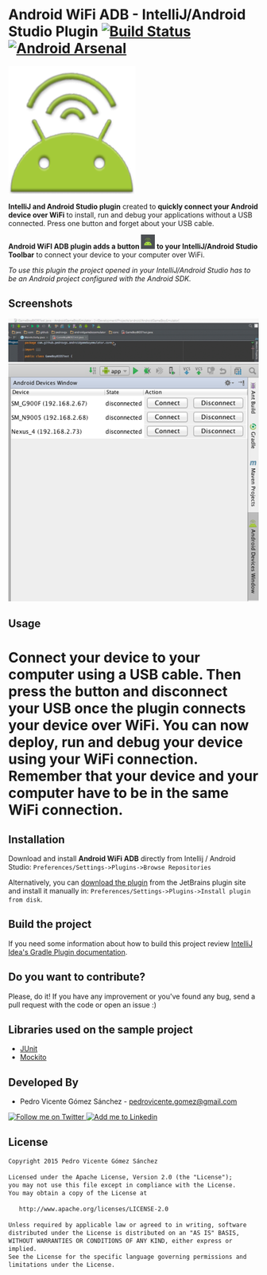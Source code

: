 Android WiFi ADB - IntelliJ/Android Studio Plugin [![Build Status](https://travis-ci.org/pedrovgs/AndroidWiFiADB.svg?branch=master)](https://travis-ci.org/pedrovgs/AndroidWiFiADB) [![Android Arsenal](https://img.shields.io/badge/Android%20Arsenal-Android%20WiFi%20ADB-brightgreen.svg?style=flat)](http://android-arsenal.com/details/1/2654)
=================================================
![Android WiFi ADB][1]

**IntelliJ and Android Studio plugin** created to **quickly connect your Android device over WiFi** to install, run and debug your applications without a USB connected. Press one button and forget about your USB cable.

**Android WiFI ADB plugin adds a button ![Android WiFi ADB Button][5] to your IntelliJ/Android Studio Toolbar** to connect your device to your computer over WiFi.  

*To use this plugin the project opened in your IntelliJ/Android Studio has to be an Android project configured with the Android SDK.*

Screenshots
-----------

![Android WiFi ADB Usage][2]
![Android Devices Window][7]

Usage
-----

Connect your device to your computer using a USB cable. Then press the button and disconnect your USB once the plugin connects your device over WiFi. You can now deploy, run and debug your device using your WiFi connection. Remember that your device and your computer have to be in the same WiFi connection.  
=======

Installation
------------

Download and install **Android WiFi ADB** directly from Intellij / Android Studio:
`Preferences/Settings->Plugins->Browse Repositories` 

Alternatively, you can [download the plugin][6] from the JetBrains plugin site and install it manually in:
`Preferences/Settings->Plugins->Install plugin from disk`.

Build the project
-----------------

If you need some information about how to build this project review [IntelliJ Idea's Gradle Plugin documentation](https://github.com/JetBrains/gradle-intellij-plugin).

Do you want to contribute?
--------------------------

Please, do it! If you have any improvement or you've found any bug, send a pull request with the code or open an issue :)

Libraries used on the sample project
------------------------------------

* [JUnit][3]
* [Mockito][4]

Developed By
------------

* Pedro Vicente Gómez Sánchez - <pedrovicente.gomez@gmail.com>

<a href="https://twitter.com/pedro_g_s">
  <img alt="Follow me on Twitter" src="http://imageshack.us/a/img812/3923/smallth.png" />
</a>
<a href="https://es.linkedin.com/in/pedrovgs">
  <img alt="Add me to Linkedin" src="http://imageshack.us/a/img41/7877/smallld.png" />
</a>

License
-------

    Copyright 2015 Pedro Vicente Gómez Sánchez

    Licensed under the Apache License, Version 2.0 (the "License");
    you may not use this file except in compliance with the License.
    You may obtain a copy of the License at

       http://www.apache.org/licenses/LICENSE-2.0

    Unless required by applicable law or agreed to in writing, software
    distributed under the License is distributed on an "AS IS" BASIS,
    WITHOUT WARRANTIES OR CONDITIONS OF ANY KIND, either express or implied.
    See the License for the specific language governing permissions and
    limitations under the License.

[1]: ./art/AndroidWiFiADBIcon.png
[2]: ./art/screenshot1.gif
[3]: https://github.com/junit-team/junit
[4]: https://github.com/mockito/mockito
[5]: ./art/sampleButton.png
[6]: https://plugins.jetbrains.com/plugin/7983
[7]: ./art/android_devices_window.png
